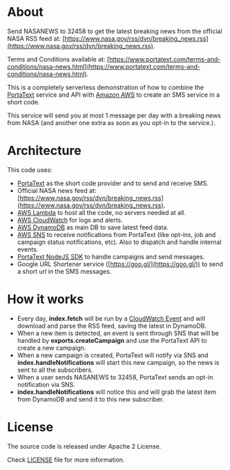 # About
Send NASANEWS to 32458 to get the latest breaking news from the official NASA
RSS feed at: [https://www.nasa.gov/rss/dyn/breaking_news.rss](https://www.nasa.gov/rss/dyn/breaking_news.rss).

Terms and Conditions available at: [https://www.portatext.com/terms-and-conditions/nasa-news.html](https://www.portatext.com/terms-and-conditions/nasa-news.html).

This is a completely serverless demonstration of how to combine the [PortaText](https://www.portatext.com/)
service and API with [Amazon AWS](https://aws.amazon.com/) to create an SMS service in a short code.

This service will send you at most 1 message per day with a breaking news from
NASA (and another one extra as soon as you opt-in to the service.).

# Architecture
This code uses:
 * [PortaText](https://www.portatext.com/) as the short code provider and to
 send and receive SMS.
 * Official NASA news feed at: [https://www.nasa.gov/rss/dyn/breaking_news.rss](https://www.nasa.gov/rss/dyn/breaking_news.rss).
 * [AWS Lambda](https://aws.amazon.com/lambda/) to host all the code, no servers
 needed at all.
 * [AWS CloudWatch](https://aws.amazon.com/cloudwatch/) for logs and alerts.
 * [AWS DynamoDB](https://aws.amazon.com/dynamodb/) as main DB to save latest feed data.
 * [AWS SNS](https://aws.amazon.com/sns/) to receive notifications from PortaText
 (like opt-ins, job and campaign status notifications, etc). Also to dispatch
 and handle internal events.
 * [PortaText NodeJS SDK](https://github.com/PortaText/node-sdk) to handle campaigns and send messages.
 * Google URL Shortener service ([https://goo.gl/](https://goo.gl/)) to send a short url in the SMS messages.

# How it works
* Every day, **index.fetch** will be run by a [CloudWatch Event](http://docs.aws.amazon.com/AmazonCloudWatch/latest/events/WhatIsCloudWatchEvents.html) and will
download and parse the RSS feed, saving the latest in DynamoDB.
* When a new item is detected, an event is sent through SNS that will be handled by **exports.createCampaign** and use the
PortaText API to create a new campaign.
* When a new campaign is created, PortaText will notify via SNS and **index.handleNotifications** will
start this new campaign, so the news is sent to all the subscribers.
* When a user sends NASANEWS to 32458, PortaText sends an opt-in notification via SNS.
* **index.handleNotifications** will notice this and will grab the latest item from DynamoDB
and send it to this new subscriber.

# License
The source code is released under Apache 2 License.

Check [LICENSE](https://github.com/PortaText/sns-lambda-example/blob/master/LICENSE) file for more information.
